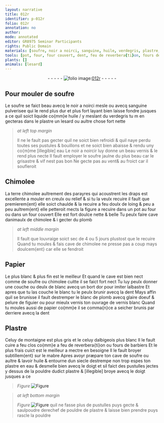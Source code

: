 ```yaml
---
layout: narrative
title: 012r
identifier: p-012r
folio: 012r
annotation: no
author:
mode: annotated
editor: GR8975 Seminar Participants
rights: Public Domain
materials: [soufre, noir a noirci, sanguine, huile, verdegris, plastre, eau, noir a noircir, Chimolee, terre chimolee, draps, chimolee, plomb, Papier, blanc, or, albastre, blanc de plomb, glaire doeuf, pelure de figuier, vernis blanc, papier, Plastre, mabre]
tools: [pot, four, four couvert, dent, feu de reverbera{ti}on, fours de barbiers, mabre, doigt]
plants: []
animals: [lesard]
---
```


<div class="folio" align="center">- - - - - <a href="http://gallica.bnf.fr/ark:/12148/btv1b10500001g/f29.image" target="_blank"><img src="https://cu-mkp.github.io/2017-workshop-edition/assets/photo-icon.png" alt="folio image: " style="display:inline-block; margin-bottom:-3px;"/>012r</a> - - - - - </div>    

## Pour mouler de <span class="m">soufre</span>

 
Le <span class="m">soufre</span> se faict beau avecq le <span class="m">noir a noirci</span> mesle ou avecq <span class="m">sanguine</span> pulverisee qui le rend plus dur et plus fort layant bien laisse fondre jusques a ce quil soict liquide co{mm}e <span class="m">huile</span> / y meslant du <span class="m">verdegris</span> tu m en gecteras dans le <span class="m">plastre</span> un <span class="al">lesard</span> ou aultre chose fort nette
 
> *at left top margin*
> 
>   Il ne le fault pas gecter quil ne soict bien refroidi & quil naye perdu toutes ses pustules & bouillons et ne soict bien abaisse & rendu uny co{m}me [illegible] <span class="m">eau</span> Le <span class="m">noir a noircir</span> luy donne un beau vernis & le rend plus necte Il fault employer le <span class="m">soufre</span> jaulne du plus beau car le grisastre & vif nest pas bon Ne gecte pas au <span class="env">vent</span>& au <span class="env">froict</span> car il soufleroit
    

## <span class="m">Chimolee</span>

 
La <span class="m">terre chimolee</span> aultrement des <span class="pro">parayres</span> qui acoustrent les <span class="m">draps</span> est excellente a mouler en creulx ou relief & si tu la veulx recuire il fault que premierem{ent} elle soict chaulde & la recuire a feu doulx de loing & peu a peu aultrem{ent} elle petteroit mects la figure a recuire dans un <span class="tl">pot</span> au <span class="tl">four</span> ou dans un <span class="tl">four couvert</span> Elle est fort doulce nette & belle Tu peulx faire cave danimaulx de <span class="m">chimolee</span> & i gecter du <span class="m">plomb</span>
 
> *at left middle margin*
> 
>   Il fault que louvraige soict sec de 4 ou 5 <span class="ms">jours</span> plustost que le recuire Quand tu moules & fais cave de <span class="m">chimolee</span> ne presse pas a coup mays doulcem{ent} car elle se fendroit
    

## <span class="m">Papier</span>

 
Le plus blanc & plus fin est le meilleur Et quand le cave est bien nect comme de <span class="m">soufre</span> ou <span class="m">chimolee</span> cuitte il se faict fort nect Tu luy peulx donner une couche ou deulx de <span class="m">blanc</span> avecq un bort d<span class="m">or</span> pour imiter l<span class="m">albastre</span> Et apres que tu las couche le <span class="m">blanc</span> tu le peulx brunir avecq la <span class="tl">dent</span> Mays affin quil se brunisse il fault destremper le <span class="m">blanc de plomb</span> avecq <span class="m">glaire doeuf</span> & <span class="m">pelure de figuier</span> ou pour mieulx vernis ton ouvrage de <span class="m">vernis blanc</span> Quand tu moules aussi de <span class="m">papier</span> co{mm}e il se comma{n}ce a seicher brunis par derriere avecq la <span class="tl">dent</span>
    

## <span class="m">Plastre</span>

 
Celuy de <span class="env">montaigne</span> est plus gris et le celuy d<span class="pl">albigeois</span> plus blanc Il le fault cuire a feu clos co{mm}e a <span class="tl">feu de reverbera{ti}on</span> ou <span class="tl">fours de barbiers</span> Et le plus frais cuict est le meilleur a mectre en besoigne Il le fault broyer subtillem{ent} sur le <span class="tl"><span class="m">mabre</span></span> Apres avoyr præpare ton cave de <span class="m">soufre</span> ou aultre & lavoir <span class="m">huile</span> & entourne dun siecle destrempe non trop espes ton <span class="m">plastre</span> en <span class="m">eau</span> & desmelle bien avecq le <span class="tl"><span class="bp">doigt</span></span> et sil faict des pustulles jectes y dessus de la pouldre dudict <span class="m">plastre</span> & [illegible] broye avecq le <span class="tl"><span class="bp">doigt</span></span> jusques a ce 
> *Figure*
> <a href="" target="_blank"><img src="https://cu-mkp.github.io/GR8975-edition/assets/photo-icon.png" alt="Figure" style="display:inline-block; margin-bottom:-3px;"/></a>

 
> *at left bottom margin*
> 
>   
> *Figure*
> <a href="" target="_blank"><img src="https://cu-mkp.github.io/GR8975-edition/assets/photo-icon.png" alt="Figure" style="display:inline-block; margin-bottom:-3px;"/></a>
 quil ne fasse plus de pustulles puys gecte & saulpoudre derechef de pouldre de <span class="m">plastre</span> & laisse bien prendre puys rascle la pouldre
 